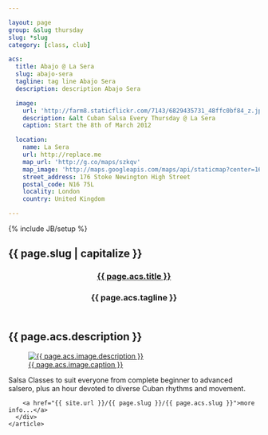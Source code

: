 ```yaml
---

layout: page
group: &slug thursday
slug: *slug
category: [class, club]

acs:
  title: Abajo @ La Sera
  slug: abajo-sera
  tagline: tag line Abajo Sera
  description: description Abajo Sera

  image: 
    url: 'http://farm8.staticflickr.com/7143/6829435731_48ffc0bf84_z.jpg'
    description: &alt Cuban Salsa Every Thursday @ La Sera
    caption: Start the 8th of March 2012

  location:
    name: La Sera
    url: http://replace.me
    map_url: 'http://g.co/maps/szkqv'
    map_image: 'http://maps.googleapis.com/maps/api/staticmap?center=16,flaxman,terrace,wc1,London&amp;zoom=15&amp;size=198x198&amp;markers=color:red%7Clabel:a%7C51.527717,-0.128275&amp;sensor=false'
    street_address: 176 Stoke Newington High Street
    postal_code: N16 75L
    locality: London
    country: United Kingdom

---
```

{% include JB/setup %}

<section>
  <div class="section calendar-item">
    <h2 id="{{page.slug}}"><span class="flag">{{ page.slug | capitalize }}</span></h2>
    <article>
      <div class="article vevent">
        <header>
          <div class="header">
            <hgroup class="summary">
              <h1><a href="{{ site.url }}/{{ page.slug }}/{{ page.acs.slug }}"><span>{{ page.acs.title }} </span></a></h1>
              <h3 class="strapline">{{ page.acs.tagline }}</h3>
            </hgroup>
          </div>
        </header>
        <h2 class="description">{{ page.acs.description }}</h2>
        <a href="{{ site.url }}/{{ page.slug }}/{{ page.acs.slug }}">
          <figure>
            <img src="{{ page.acs.image.url }}" alt="{{ page.acs.image.description }}" class="paysage">
            <figcaption>{{ page.acs.image.caption }}</figcaption>
          </figure>
        </a>

Salsa Classes to suit everyone from complete beginner to advanced salsero, plus an hour devoted to diverse Cuban rhythms and movement.

        <a href="{{ site.url }}/{{ page.slug }}/{{ page.acs.slug }}">more info...</a>
      </div>
    </article>
  </div>
</section>


